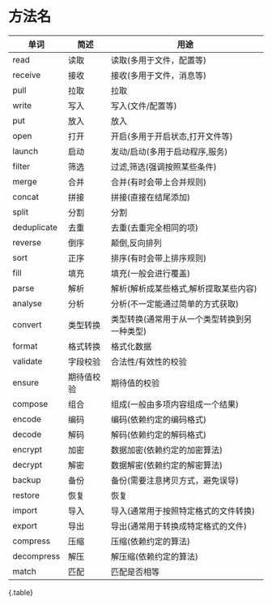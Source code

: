 # 方法名

<style>
.table {color: red}
</style>

| 单词          | 简述    | 用途                      |
| ----------- | ----- | ----------------------- |
| read        | 读取    | 读取(多用于文件，配置等)           |
| receive     | 接收    | 接收(多用于文件，消息等)           |
| pull        | 拉取    | 拉取                      |
| write       | 写入    | 写入(文件/配置等)              |
| put         | 放入    | 放入                      |
| open        | 打开    | 开启(多用于开启状态,打开文件等)       |
| launch      | 启动    | 发动/启动(多用于启动程序,服务)       |
| filter      | 筛选    | 过滤,筛选(强调按照某些条件)         |
| merge       | 合并    | 合并(有时会带上合并规则)           |
| concat      | 拼接    | 拼接(直接在结尾添加)             |
| split       | 分割    | 分割                      |
| deduplicate | 去重    | 去重(去重完全相同的项)            |
| reverse     | 倒序    | 颠倒,反向排列                 |
| sort        | 正序    | 排序(有时会带上排序规则)           |
| fill        | 填充    | 填充(一般会进行覆盖)             |
| parse       | 解析    | 解析(解析成某些格式,解析提取某些内容)    |
| analyse     | 分析    | 分析(不一定能通过简单的方式获取)       |
| convert     | 类型转换  | 类型转换(通常用于从一个类型转换到另一种类型) |
| format      | 格式转换  | 格式化数据                   |
| validate    | 字段校验  | 合法性/有效性的校验              |
| ensure      | 期待值校验 | 期待值的校验                  |
| compose     | 组合    | 组成(一般由多项内容组成一个结果)       |
| encode      | 编码    | 编码(依赖约定的编码格式)           |
| decode      | 解码    | 解码(依赖约定的解码格式)           |
| encrypt     | 加密    | 数据加密(依赖约定的加密算法)         |
| decrypt     | 解密    | 数据解密(依赖约定的解密算法)         |
| backup      | 备份    | 备份(需要注意拷贝方式，避免误导)       |
| restore     | 恢复    | 恢复                      |
| import      | 导入    | 导入(通常用于按照特定格式的文件转换)     |
| export      | 导出    | 导出(通常用于转换成特定格式的文件)      |
| compress    | 压缩    | 压缩(依赖约定的算法)             |
| decompress  | 解压    | 解压缩(依赖约定的算法)            |
| match       | 匹配    | 匹配是否相等                  |
{.table}
